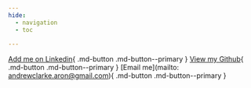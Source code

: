```yaml
---
hide:
  - navigation
  - toc
  
---
```


[Add me on Linkedin](https://www.linkedin.com/in/andrew-clarke-534a62195/){ .md-button .md-button--primary }
[View my Github](https://github.com/apscandy){ .md-button .md-button--primary }
[Email me](mailto: andrewclarke.aron@gmail.com){ .md-button .md-button--primary }

